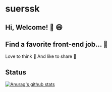 # suerssk

## Hi, Welcome! 👋 😄

## Find a favorite front-end job... 🤩

Love to think 🤩 And like to share 🧐

<!--
**suerssk/suerssk** is a ✨ _special_ ✨ repository because its `README.md` (this file) appears on your GitHub profile.

Here are some ideas to get you started:

- 🔭 I’m currently working on ...
- 🌱 I’m currently learning ...
- 👯 I’m looking to collaborate on ...
- 🤔 I’m looking for help with ...
- 💬 Ask me about ...
- 📫 How to reach me: ...
- 😄 Pronouns: ...
- ⚡ Fun fact: ...
-->

## Status

[![Anurag's github stats](https://github-readme-stats.vercel.app/api?username=suerssk)](https://github.com/anuraghazra/github-readme-stats)
